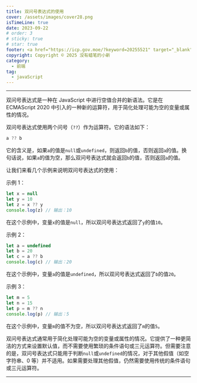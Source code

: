 ```yaml
---
title: 双问号表达式的使用
cover: /assets/images/cover28.png
isTimeLine: true
date: 2023-09-22
# order: 3
# sticky: true
# star: true
footer: <a href="https://icp.gov.moe/?keyword=20255521" target="_blank">萌 ICP 备 20255521 号</a>
copyright: Copyright © 2025 没有蜡笔的小新
category:
  - 前端
tag:
  - javaScript
---
```


---

双问号表达式是一种在 JavaScript 中进行空值合并的新语法。它是在 ECMAScript 2020 中引入的一种新的运算符，用于简化处理可能为空的变量或属性的情况。

双问号表达式使用两个问号（`??`）作为运算符。它的语法如下：

```js
a ?? b
```

它的含义是，如果`a`的值是`null`或`undefined`，则返回`b`的值，否则返回`a`的值。换句话说，如果`a`的值为空，那么双问号表达式就会返回`b`的值，否则返回`a`的值。

让我们来看几个示例来说明双问号表达式的使用：

示例 1：

```js
let x = null
let y = 10
let z = x ?? y
console.log(z) // 输出：10
```

在这个示例中，变量`x`的值是`null`，所以双问号表达式返回了`y`的值`10`。

示例 2：

```javascript
let a = undefined
let b = 20
let c = a ?? b
console.log(c) // 输出：20
```

在这个示例中，变量`a`的值是`undefined`，所以双问号表达式返回了`b`的值`20`。

示例 3：

```javascript
let m = 5
let n = 15
let p = m ?? n
console.log(p) // 输出：5
```

在这个示例中，变量`m`的值不为空，所以双问号表达式返回了`m`的值`5`。

双问号表达式通常用于简化处理可能为空的变量或属性的情况。它提供了一种更简洁的方式来设置默认值，而不需要使用繁琐的条件语句或三元运算符。但需要注意的是，双问号表达式只能用于判断`null`或`undefined`的情况，对于其他假值（如空字符串、0 等）并不适用。如果需要处理其他假值，仍然需要使用传统的条件语句或三元运算符。

---
